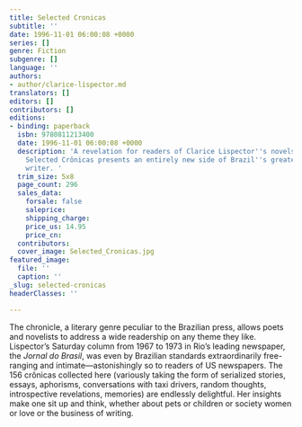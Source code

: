 ```yaml
---
title: Selected Cronicas
subtitle: ''
date: 1996-11-01 06:00:08 +0000
series: []
genre: Fiction
subgenre: []
language: ''
authors:
- author/clarice-lispector.md
translators: []
editors: []
contributors: []
editions:
- binding: paperback
  isbn: 9780811213400
  date: 1996-11-01 06:00:08 +0000
  description: 'A revelation for readers of Clarice Lispector''s novels and stories,
    Selected Crônicas presents an entirely new side of Brazil''s greatest twentieth-century
    writer. '
  trim_size: 5x8
  page_count: 296
  sales_data:
    forsale: false
    saleprice: 
    shipping_charge: 
    price_us: 14.95
    price_cn: 
  contributors: 
  cover_image: Selected_Cronicas.jpg
featured_image:
  file: ''
  caption: ''
_slug: selected-cronicas
headerClasses: ''

---
```

The chronicle, a literary genre peculiar to the Brazilian press, allows poets and novelists to address a wide readership on any theme they like. Lispector’s Saturday column from 1967 to 1973 in Rio’s leading newspaper, the _Jornal do Brasil_, was even by Brazilian standards extraordinarily free-ranging and intimate—astonishingly so to readers of US newspapers. The 156 crônicas collected here (variously taking the form of serialized stories, essays, aphorisms, conversations with taxi drivers, random thoughts, introspective revelations, memories) are endlessly delightful. Her insights make one sit up and think, whether about pets or children or society women or love or the business of writing.
